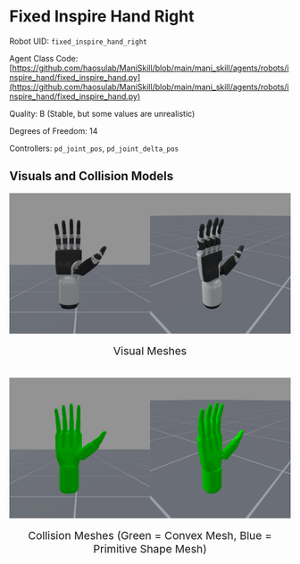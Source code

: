 <!-- THIS IS ALL GENERATED DOCUMENTATION via generate_robot_docs.py. DO NOT MODIFY THIS FILE DIRECTLY. -->

# Fixed Inspire Hand Right

Robot UID: `fixed_inspire_hand_right`

Agent Class Code: [https://github.com/haosulab/ManiSkill/blob/main/mani_skill/agents/robots/inspire_hand/fixed_inspire_hand.py](https://github.com/haosulab/ManiSkill/blob/main/mani_skill/agents/robots/inspire_hand/fixed_inspire_hand.py)

Quality: B (Stable, but some values are unrealistic)

Degrees of Freedom: 14

Controllers: `pd_joint_pos`, `pd_joint_delta_pos`

## Visuals and Collision Models

<div>
    <div style="max-width: 100%; display: flex; justify-content: center;">
        <img src="../../_static/robot_images/fixed_inspire_hand_right/front_visual.png" style='min-width:min(50%, 100px);max-width:50%;height:auto' alt="fixed_inspire_hand_right">
        <img src="../../_static/robot_images/fixed_inspire_hand_right/side_visual.png" style='min-width:min(50%, 100px);max-width:50%;height:auto' alt="fixed_inspire_hand_right">
    </div>
    <p style="text-align: center; font-size: 1.2rem;">Visual Meshes</p>
    <br/>
    <div style="max-width: 100%; display: flex; justify-content: center;">
        <img src="../../_static/robot_images/fixed_inspire_hand_right/front_collision.png" style='min-width:min(50%, 100px);max-width:50%;height:auto' alt="fixed_inspire_hand_right">
        <img src="../../_static/robot_images/fixed_inspire_hand_right/side_collision.png" style='min-width:min(50%, 100px);max-width:50%;height:auto' alt="fixed_inspire_hand_right">
    </div>
    <p style="text-align: center; font-size: 1.2rem;">Collision Meshes (Green = Convex Mesh, Blue = Primitive Shape Mesh)</p>
</div>
